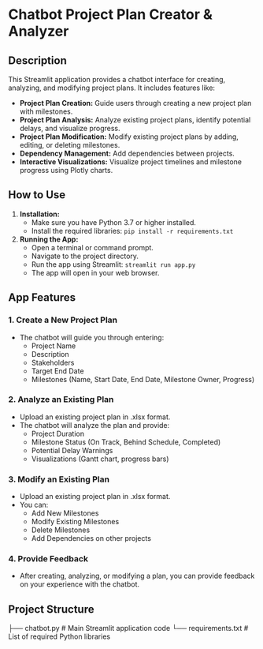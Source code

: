 # Chatbot Project Plan Creator & Analyzer

## Description

This Streamlit application provides a chatbot interface for creating, analyzing, and modifying project plans. It includes features like:

- **Project Plan Creation:** Guide users through creating a new project plan with milestones.
- **Project Plan Analysis:** Analyze existing project plans, identify potential delays, and visualize progress.
- **Project Plan Modification:** Modify existing project plans by adding, editing, or deleting milestones.
- **Dependency Management:** Add dependencies between projects. 
- **Interactive Visualizations:** Visualize project timelines and milestone progress using Plotly charts.

## How to Use

1. **Installation:**
   - Make sure you have Python 3.7 or higher installed.
   - Install the required libraries: `pip install -r requirements.txt`
2. **Running the App:**
   - Open a terminal or command prompt.
   - Navigate to the project directory.
   - Run the app using Streamlit: `streamlit run app.py`
   - The app will open in your web browser.

## App Features

### 1. Create a New Project Plan
   - The chatbot will guide you through entering:
     - Project Name
     - Description
     - Stakeholders
     - Target End Date
     - Milestones (Name, Start Date, End Date, Milestone Owner, Progress) 

### 2. Analyze an Existing Plan
   - Upload an existing project plan in .xlsx format.
   - The chatbot will analyze the plan and provide:
     - Project Duration
     - Milestone Status (On Track, Behind Schedule, Completed)
     - Potential Delay Warnings
     - Visualizations (Gantt chart, progress bars)

### 3. Modify an Existing Plan
   - Upload an existing project plan in .xlsx format.
   - You can:
     - Add New Milestones
     - Modify Existing Milestones 
     - Delete Milestones
     - Add Dependencies on other projects

### 4. Provide Feedback
   - After creating, analyzing, or modifying a plan, you can provide feedback on your experience with the chatbot. 

## Project Structure
├── chatbot.py # Main Streamlit application code
└── requirements.txt # List of required Python libraries

